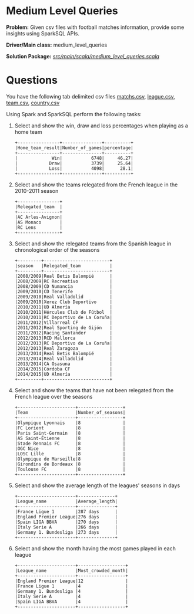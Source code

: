 # Medium Level Queries

__Problem:__ Given csv files with football matches information, provide some insights using SparkSQL APIs. 
    
__Driver/Main class:__ medium_level_queries

__Solution Package:__ *[src/main/scala/medium_level_queries.scala](https://github.com/Ramisous/Analysis_of_European_Soccer_Matches_using_Spark_SQL/blob/main/src/main/scala/medium_level_queries.scala)*

# Questions
You have the following tab delimited csv files [matchs.csv](https://github.com/Ramisous/Analysis_of_European_Soccer_Matches_using_Spark_SQL/blob/main/data/matchs.csv), [league.csv](https://github.com/Ramisous/Analysis_of_European_Soccer_Matches_using_Spark_SQL/blob/main/data/league.csv), [team.csv](https://github.com/Ramisous/Analysis_of_European_Soccer_Matches_using_Spark_SQL/blob/main/data/team.csv), [country.csv](https://github.com/Ramisous/Analysis_of_European_Soccer_Matches_using_Spark_SQL/blob/main/data/country.csv)

Using Spark and SparkSQL perform the following tasks: 
1. Select and show the win, draw and loss percentages when playing as a home team
    ``` 
    +----------------+---------------+----------+
    |Home_team_result|Number_of_games|percentage|
    +----------------+---------------+----------+
    |             Win|           6748|     46.27|
    |            Draw|           3739|     25.64|
    |            Loss|           4098|      28.1|
    +----------------+---------------+----------+
    ```
2. Select and show the teams relegated from the French league in the 2010-2011 season
    ``` 
    +----------------+
    |Relegated_team  |
    +----------------+
    |AC Arles-Avignon|
    |AS Monaco       |
    |RC Lens         |
    +----------------+
    ``` 
3. Select and show the relegated teams from the Spanish league in chronological order of the seasons
    ``` 
    +---------+-------------------------+
    |season   |Relegated_team           |
    +---------+-------------------------+
    |2008/2009|Real Betis Balompié      |
    |2008/2009|RC Recreativo            |
    |2008/2009|CD Numancia              |
    |2009/2010|CD Tenerife              |
    |2009/2010|Real Valladolid          |
    |2009/2010|Xerez Club Deportivo     |
    |2010/2011|UD Almería               |
    |2010/2011|Hércules Club de Fútbol  |
    |2010/2011|RC Deportivo de La Coruña|
    |2011/2012|Villarreal CF            |
    |2011/2012|Real Sporting de Gijón   |
    |2011/2012|Racing Santander         |
    |2012/2013|RCD Mallorca             |
    |2012/2013|RC Deportivo de La Coruña|
    |2012/2013|Real Zaragoza            |
    |2013/2014|Real Betis Balompié      |
    |2013/2014|Real Valladolid          |
    |2013/2014|CA Osasuna               |
    |2014/2015|Córdoba CF               |
    |2014/2015|UD Almería               |
    +---------+-------------------------+
    ``` 
4. Select and show the teams that have not been relegated from the French league over the seasons
    ``` 
    +----------------------+-----------------+
    |Team                  |Number_of_seasons|
    +----------------------+-----------------+
    |Olympique Lyonnais    |8                |
    |FC Lorient            |8                |
    |Paris Saint-Germain   |8                |
    |AS Saint-Étienne      |8                |
    |Stade Rennais FC      |8                |
    |OGC Nice              |8                |
    |LOSC Lille            |8                |
    |Olympique de Marseille|8                |
    |Girondins de Bordeaux |8                |
    |Toulouse FC           |8                |
    +----------------------+-----------------+
    ``` 


5. Select and show the average length of the leagues' seasons in days
    ``` 
    +----------------------+--------------+
    |League_name           |Average_length|
    +----------------------+--------------+
    |France Ligue 1        |287 days      |
    |England Premier League|276 days      |
    |Spain LIGA BBVA       |270 days      |
    |Italy Serie A         |266 days      |
    |Germany 1. Bundesliga |273 days      |
    +----------------------+--------------+
    ``` 

6. Select and show the month having the most games played in each league
    ``` 
    +----------------------+------------------+
    |League_name           |Most_crowded_month|
    +----------------------+------------------+
    |England Premier League|12                |
    |France Ligue 1        |4                 |
    |Germany 1. Bundesliga |4                 |
    |Italy Serie A         |4                 |
    |Spain LIGA BBVA       |4                 |
    +----------------------+------------------+
    ``` 
